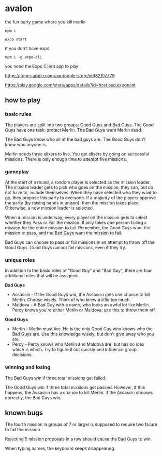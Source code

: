 # avalon

the fun party game where you kill merlin

    npm i

    expo start

if you don't have expo 

    npm i -g expo-cli
    
you need the Expo Client app to play

https://itunes.apple.com/app/apple-store/id982107779

https://play.google.com/store/apps/details?id=host.exp.exponent
    
## how to play

### basic rules

The players are split into two groups: Good Guys and Bad Guys. The Good Guys have one task: protect Merlin. The Bad Guys want Merlin dead.

The Bad Guys know who all of the bad guys are. The Good Guys don't know who anyone is.

Merlin needs three elixers to live. You get elixers by going on successful missions. There is only enough time to attempt five missions.

### gameplay

At the start of a round, a random player is selected as the mission leader. The mission leader gets to pick who goes on the mission; they can, but do not have to, include themselves. When they have selected who they want to go, they propose this party to everyone. If a majority of the players approve the party (by raising hands in unison), then the mission takes place. Otherwise, a new mission leader is selected.

When a mission is underway, every player on the mission gets to select whether they Pass or Fail the mission. It only takes one person failing a mission for the entire mission to fail. Remember, the Good Guys want the mission to pass, and the Bad Guys want the mission to fail.

Bad Guys can choose to pass or fail missions in an attempt to throw off the Good Guys. Good Guys cannot fail missions, even if they try.

### unique roles

In addition to the basic roles of "Good Guy" and "Bad Guy", there are four additional roles that will be assigned.

**Bad Guys**

- Assassin - If the Good Guys win, the Assassin gets one chance to kill Merlin. Choose wisely. Think of who knew a *little* too much.
- Maldova - A Bad Guy with a name, who looks an awful lot like Merlin. Percy knows you're either Merlin or Maldova; use this to throw them off.

**Good Guys**

- Merlin - Merlin must live. He is the only Good Guy who knows who the Bad Guys are. Use this knowledge wisely, but don't give away who you are.
- Percy - Percy knows who Merlin and Maldova are, but has no idea which is which. Try to figure it out quickly and influence group decisions.

### winning and losing

The Bad Guys win if three total missions get failed.

The Good Guys win if three total missions get passed. However, if this happens, the Assassin has a chance to kill Merlin. If the Assassin chooses correctly, the Bad Guys win.

## known bugs

The fourth mission in groups of 7 or larger is supposed to require two failure to fail the mission.

Rejecting 5 mission proposals in a row should cause the Bad Guys to win.

When typing names, the keyboard keeps disappearing.
